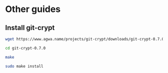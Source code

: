 # Other guides

## Install git-crypt

```bash
wget https://www.agwa.name/projects/git-crypt/downloads/git-crypt-0.7.0.tar.gz
```

```bash
cd git-crypt-0.7.0
```

```bash
make
````

```bash
sudo make install
```
